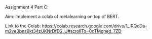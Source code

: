 
Assignment 4 Part C:

Aim: Implement a colab of metalearning on top of BERT.

Link to the Colab: https://colab.research.google.com/drive/1_IRQoDa-m2ve3bns9kt34zUKNrDfEG_U#scrollTo=0oTMgned_7ZD

